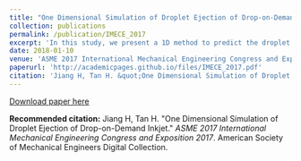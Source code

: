 ```yaml
---
title: "One Dimensional Simulation of Droplet Ejection of Drop-on-Demand Inkjet"
collection: publications
permalink: /publication/IMECE_2017
excerpt: 'In this study, we present a 1D method to predict the droplet ejection of a drop-on-demand (DoD) inkjet which includes the drop breakup, coalescence, and the meniscus movement at nozzle orifice. A simplified 1D slender-jet analysis based on the lubrication approximation is used to study the drop breakup. In this model, the free-surface (liquid-air interface) is represented by a shape function so that the full Navier-Stokes (NS) equations can be linearized into a set of simple partial differential equations (PDEs) which are solved by method of lines (MOL). The shape-preserving piecewise cubic interpolation and third-order polynomial curve are employed to merge approaching droplets smoothly. The printhead is simplified into a circular tube, and a 2D axisymmetric unsteady Poiseuille flow model is adopted to acquire the relationship between the time-dependent driving pressure and velocity profile of the meniscus. Drop breakup and meniscus movement are coupled together by a threshold of meniscus extension to complete a full simulation of droplet ejection. These algorithms and simulations are carried out using MATLAB code. The result is compared with a high fidelity 2D simulation which was previously developed [10], and good agreement is found. This demonstrates that the proposed method enables rapid parametric analysis of DoD inkjet droplet ejection as a function of nozzle dimensions, driving pressure and fluid properties.'
date: 2018-01-10
venue: 'ASME 2017 International Mechanical Engineering Congress and Exposition'
paperurl: 'http://academicpages.github.io/files/IMECE_2017.pdf'
citation: 'Jiang H, Tan H. &quot;One Dimensional Simulation of Droplet Ejection of Drop-on-Demand Inkjet.&quot; <i>ASME 2017 International Mechanical Engineering Congress and Exposition 2017</i>. American Society of Mechanical Engineers Digital Collection.'
---
```


[Download paper here](http://jianghc829.github.io/files/IMECE_2017.pdf)

**Recommended citation:** Jiang H, Tan H. &quot;One Dimensional Simulation of Droplet Ejection of Drop-on-Demand Inkjet.&quot; <i>ASME 2017 International Mechanical Engineering Congress and Exposition 2017</i>. American Society of Mechanical Engineers Digital Collection.